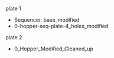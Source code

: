 plate 1
- Sequencer_base_modified
- 0-hopper-seq-plate-4_holes_modified

plate 2
- 0_Hopper_Modified_Cleaned_up
